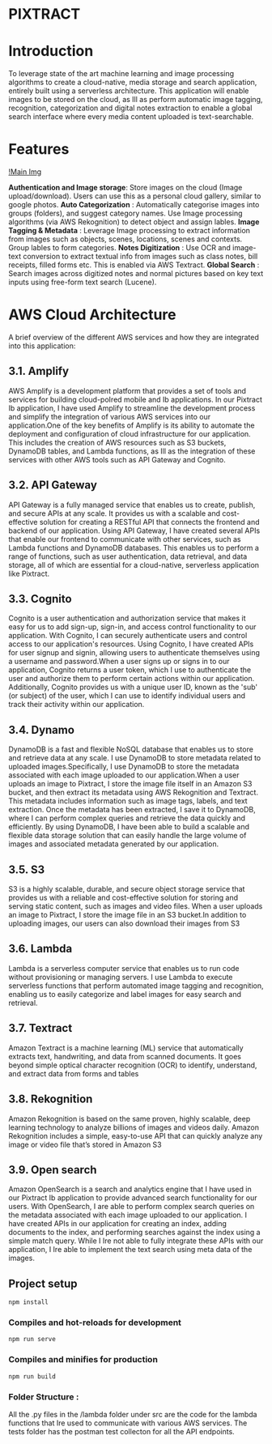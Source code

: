 # PIXTRACT

# Introduction
To leverage state of the art machine learning and image processing algorithms to create a cloud-native, media storage and search application, entirely built using a serverless architecture. This application will enable images to be stored on the cloud, as Ill as perform automatic image tagging, recognition, categorization and digital notes extraction to enable a global search interface where every media content uploaded is text-searchable. 

# Features

[!Main Img](./Readme/assets/images/image18.png)

**Authentication and Image storage**: Store images on the cloud (Image upload/download). Users can use this as a personal cloud gallery, similar to google photos. 
**Auto Categorization** : Automatically categorise images into groups (folders), and suggest category names. Use Image processing algorithms (via AWS Rekognition) to detect object and assign lables. 
**Image Tagging & Metadata** : Leverage Image processing to extract information from images such as objects, scenes, locations, scenes and contexts. Group lables to form categories. 
**Notes Digitization** : Use OCR and image-text conversion to extract textual info from images such as class notes, bill receipts, filled forms etc. This is enabled via AWS Textract. 
**Global Search** : Search images across digitized notes and normal pictures based on key text inputs using free-form text search (Lucene).

# AWS Cloud Architecture

A brief overview of the different AWS services and how they are integrated into this application:
## 3.1. Amplify
AWS Amplify is a development platform that provides a set of tools and services for building cloud-poIred mobile and Ib applications. In our Pixtract Ib application, I have used Amplify to streamline the development process and simplify the integration of various AWS services into our application.One of the key benefits of Amplify is its ability to automate the deployment and configuration of cloud infrastructure for our application. This includes the creation of AWS resources such as S3 buckets, DynamoDB tables, and Lambda functions, as Ill as the integration of these services with other AWS tools such as API Gateway and Cognito.
## 3.2. API Gateway
 API Gateway is a fully managed service that enables us to create, publish, and secure APIs at any scale. It provides us with a scalable and cost-effective solution for creating a RESTful API that connects the frontend and backend of our application. Using API Gateway, I have created several APIs that enable our frontend to communicate with other services, such as Lambda functions and DynamoDB databases. This enables us to perform a range of functions, such as user authentication, data retrieval, and data storage, all of which are essential for a cloud-native, serverless application like Pixtract.
## 3.3. Cognito
 Cognito is a user authentication and authorization service that makes it easy for us to add sign-up, sign-in, and access control functionality to our application. With Cognito, I can securely authenticate users and control access to our application's resources. Using Cognito, I have created APIs for user signup and signin, allowing users to authenticate themselves using a username and password.When a user signs up or signs in to our application, Cognito returns a user token, which I use to authenticate the user and authorize them to perform certain actions within our application. Additionally, Cognito provides us with a unique user ID, known as the 'sub' (or subject) of the user, which I can use to identify individual users and track their activity within our application.
## 3.4. Dynamo
 DynamoDB is a fast and flexible NoSQL database that enables us to store and retrieve data at any scale. I use DynamoDB to store metadata related to uploaded images.Specifically, I use DynamoDB to store the metadata associated with each image uploaded to our application.When a user uploads an image to Pixtract, I store the image file itself in an Amazon S3 bucket, and then extract its metadata using AWS Rekognition and Textract. This metadata includes information such as image tags, labels, and text extraction. Once the metadata has been extracted, I save it to DynamoDB, where I can perform complex queries and retrieve the data quickly and efficiently. By using DynamoDB, I have been able to build a scalable and flexible data storage solution that can easily handle the large volume of images and associated metadata generated by our application.
## 3.5. S3
 S3 is a highly scalable, durable, and secure object storage service that provides us with a reliable and cost-effective solution for storing and serving static content, such as images and video files. When a user uploads an image to Pixtract, I store the image file in an S3 bucket.In addition to uploading images, our users can also download their images from S3
## 3.6. Lambda
Lambda is a serverless computer service that enables us to run code without provisioning or managing servers. I use Lambda to execute serverless functions that perform automated image tagging and recognition, enabling us to easily categorize and label images for easy search and retrieval.
## 3.7. Textract 
Amazon Textract is a machine learning (ML) service that automatically extracts text, handwriting, and data from scanned documents. It goes beyond simple optical character recognition (OCR) to identify, understand, and extract data from forms and tables
## 3.8. Rekognition
Amazon Rekognition is based on the same proven, highly scalable, deep learning technology to analyze billions of images and videos daily. Amazon Rekognition includes a simple, easy-to-use API that can quickly analyze any image or video file that’s stored in Amazon S3
## 3.9. Open search
Amazon OpenSearch is a search and analytics engine that I have used in our Pixtract Ib application to provide advanced search functionality for our users. With OpenSearch, I are able to perform complex search queries on the metadata associated with each image uploaded to our application. I have created APIs in our application for creating an index, adding documents to the index, and performing searches against the index using a simple match query. While I Ire not able to fully integrate these APIs with our application, I Ire able to implement the text search using meta data of the images.
## Project setup
```
npm install
```

### Compiles and hot-reloads for development
```
npm run serve
```

### Compiles and minifies for production
```
npm run build
```

### Folder Structure : 

All the .py files in the /lambda folder under src are the code for the lambda functions that Ire used to communicate with various AWS services. 
The tests folder has the postman test collecton for all the API endpoints. 


